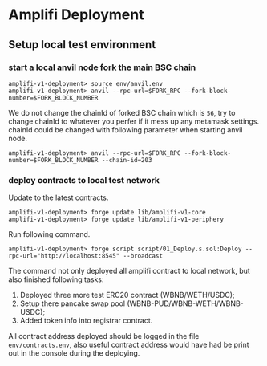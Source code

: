 # Amplifi Deployment

## Setup local test environment

### start a local anvil node fork the main BSC chain

```shell
amplifi-v1-deployment> source env/anvil.env
amplifi-v1-deployment> anvil --rpc-url=$FORK_RPC --fork-block-number=$FORK_BLOCK_NUMBER
```

We do not change the chainId of forked BSC chain which is `56`, try to change chainId to whatever you perfer if it mess up any metamask settings. chainId could be changed with following parameter when starting anvil node.

```shell
amplifi-v1-deployment> anvil --rpc-url=$FORK_RPC --fork-block-number=$FORK_BLOCK_NUMBER --chain-id=203
```

### deploy contracts to local test network

Update to the latest contracts.

```shell
amplifi-v1-deployment> forge update lib/amplifi-v1-core
amplifi-v1-deployment> forge update lib/amplifi-v1-periphery
```

Run following command.

```shell
amplifi-v1-deployment> forge script script/01_Deploy.s.sol:Deploy --rpc-url="http://localhost:8545" --broadcast
```

The command not only deployed all amplifi contract to local network, but also finished following tasks:

1. Deployed three more test ERC20 contract (WBNB/WETH/USDC);
2. Setup there pancake swap pool (WBNB-PUD/WBNB-WETH/WBNB-USDC);
3. Added token info into registrar contract.

All contract address deployed should be logged in the file `env/contracts.env`, also useful contract address would have had be print out in the console during the deploying.
